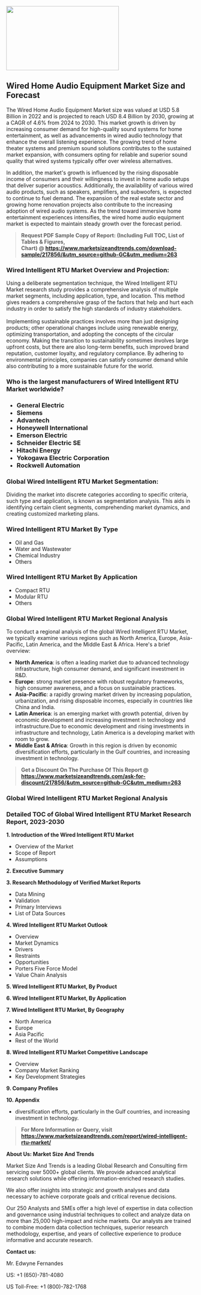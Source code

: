 <p><img class="alignnone size-medium wp-image-20088" src="https://ffe5etoiles.com/wp-content/uploads/2024/12/MST1-300x171.png" alt="" width="300" height="171" /></p><h2>Wired Home Audio Equipment Market Size and Forecast</h2><p>The Wired Home Audio Equipment Market size was valued at USD 5.8 Billion in 2022 and is projected to reach USD 8.4 Billion by 2030, growing at a CAGR of 4.6% from 2024 to 2030. This market growth is driven by increasing consumer demand for high-quality sound systems for home entertainment, as well as advancements in wired audio technology that enhance the overall listening experience. The growing trend of home theater systems and premium sound solutions contributes to the sustained market expansion, with consumers opting for reliable and superior sound quality that wired systems typically offer over wireless alternatives.</p><p>In addition, the market's growth is influenced by the rising disposable income of consumers and their willingness to invest in home audio setups that deliver superior acoustics. Additionally, the availability of various wired audio products, such as speakers, amplifiers, and subwoofers, is expected to continue to fuel demand. The expansion of the real estate sector and growing home renovation projects also contribute to the increasing adoption of wired audio systems. As the trend toward immersive home entertainment experiences intensifies, the wired home audio equipment market is expected to maintain steady growth over the forecast period.</p></p><blockquote id="" class=""><strong>Request PDF Sample Copy of Report: (Including Full TOC, List of Tables &amp; Figures, Chart)&nbsp;@&nbsp;<strong><a href="https://www.marketsizeandtrends.com/download-sample/217856/&utm_source=github-GC&utm_medium=263" target="_blank">https://www.marketsizeandtrends.com/download-sample/217856/&utm_source=github-GC&utm_medium=263</a></strong></strong></blockquote><h3 id="" class="">Wired Intelligent RTU Market&nbsp;Overview and Projection:</h3><p id="" class="">Using a deliberate segmentation technique, the Wired Intelligent RTU Market research study provides a comprehensive analysis of multiple market segments, including application, type, and location. This method gives readers a comprehensive grasp of the factors that help and hurt each industry in order to satisfy the high standards of industry stakeholders. <br /> <br />Implementing sustainable practices involves more than just designing products; other operational changes include using renewable energy, optimizing transportation, and adopting the concepts of the circular economy. Making the transition to sustainability sometimes involves large upfront costs, but there are also long-term benefits, such improved brand reputation, customer loyalty, and regulatory compliance. By adhering to environmental principles, companies can satisfy consumer demand while also contributing to a more sustainable future for the world.</p><h3 id="" class="">Who is the largest manufacturers of&nbsp;Wired Intelligent RTU Market worldwide?</h3><h3 class=""><p><ul><li>General Electric </li><li> Siemens </li><li> Advantech </li><li> Honeywell International </li><li> Emerson Electric </li><li> Schneider Electric SE </li><li> Hitachi Energy </li><li> Yokogawa Electric Corporation </li><li> Rockwell Automation</li></ul></p></h3><h3 id="" class="">Global&nbsp;Wired Intelligent RTU Market Segmentation:</h3><p id="" class="">Dividing the market into discrete categories according to specific criteria, such type and application, is known as segmentation analysis. This aids in identifying certain client segments, comprehending market dynamics, and creating customized marketing plans.</p><h3 id="" class="">Wired Intelligent RTU Market&nbsp;By Type</h3><p><p><ul><li>Oil and Gas</li><li> Water and Wastewater</li><li> Chemical Industry</li><li> Others</p></li></ul></p></p><h3 id="" class="">Wired Intelligent RTU Market&nbsp;By Application</h3><p class=""><p><ul><li>Compact RTU</li><li> Modular RTU</li><li> Others</li></ul></p></p><h3 id="" class="">Global Wired Intelligent RTU Market Regional Analysis</h3><p id="" class="">To conduct a regional analysis of the global Wired Intelligent RTU Market, we typically examine various regions such as North America, Europe, Asia-Pacific, Latin America, and the Middle East &amp; Africa. Here's a brief overview:</p><ul><li><strong>North America</strong>: is often a leading market due to advanced technology infrastructure, high consumer demand, and significant investment in R&amp;D.</li><li><strong>Europe</strong>: strong market presence with robust regulatory frameworks, high consumer awareness, and a focus on sustainable practices.</li><li><strong>Asia-Pacific</strong>: a rapidly growing market driven by increasing population, urbanization, and rising disposable incomes, especially in countries like China and India.</li><li><strong>Latin America</strong>: is an emerging market with growth potential, driven by economic development and increasing investment in technology and infrastructure.Due to economic development and rising investments in infrastructure and technology, Latin America is a developing market with room to grow.</li><li><strong>Middle East &amp; Africa</strong>: Growth in this region is driven by economic diversification efforts, particularly in the Gulf countries, and increasing investment in technology.</li></ul><blockquote id="" class=""><strong>Get a Discount On The Purchase Of This Report @ <strong><a href="https://www.marketsizeandtrends.com/ask-for-discount/217856/&utm_source=github-GC&utm_medium=263" target="_blank">https://www.marketsizeandtrends.com/ask-for-discount/217856/&utm_source=github-GC&utm_medium=263</a></strong></strong></blockquote><h3 id="" class="">Global Wired Intelligent RTU Market Regional Analysis</h3><h3 id="" class="">Detailed TOC of Global Wired Intelligent RTU Market Research Report, 2023-2030</h3><p id="" class=""><strong>1. Introduction of the Wired Intelligent RTU Market</strong></p><ul><li>Overview of the Market</li><li>Scope of Report</li><li>Assumptions</li></ul><p id="" class=""><strong>2. Executive Summary</strong></p><p id="" class=""><strong>3. Research Methodology of Verified Market Reports</strong></p><ul><li>Data Mining</li><li>Validation</li><li>Primary Interviews</li><li>List of Data Sources</li></ul><p id="" class=""><strong>4. Wired Intelligent RTU Market Outlook</strong></p><ul><li>Overview</li><li>Market Dynamics</li><li>Drivers</li><li>Restraints</li><li>Opportunities</li><li>Porters Five Force Model</li><li>Value Chain Analysis</li></ul><p id="" class=""><strong>5. Wired Intelligent RTU Market, By Product</strong></p><p id="" class=""><strong>6. Wired Intelligent RTU Market, By Application</strong></p><p id="" class=""><strong>7. Wired Intelligent RTU Market, By Geography</strong></p><ul><li>North America</li><li>Europe</li><li>Asia Pacific</li><li>Rest of the World</li></ul><p id="" class=""><strong>8. Wired Intelligent RTU Market Competitive Landscape</strong></p><ul><li>Overview</li><li>Company Market Ranking</li><li>Key Development Strategies</li></ul><p id="" class=""><strong>9. Company Profiles</strong></p><p id="" class=""><strong>10. Appendix</strong></p><ul><li>diversification efforts, particularly in the Gulf countries, and increasing investment in technology.</li></ul><blockquote id="" class=""><strong>For More Information or Query, visit <strong><strong><a href="https://www.marketsizeandtrends.com/report/wired-intelligent-rtu-market/" target="_blank">https://www.marketsizeandtrends.com/report/wired-intelligent-rtu-market/</a></strong></strong></strong></blockquote><p id="" class=""><strong>About Us: Market Size And Trends</strong></p><p id="" class="">Market Size And Trends is a leading Global Research and Consulting firm servicing over 5000+ global clients. We provide advanced analytical research solutions while offering information-enriched research studies.</p><p id="" class="">We also offer insights into strategic and growth analyses and data necessary to achieve corporate goals and critical revenue decisions.</p><p id="" class="">Our 250 Analysts and SMEs offer a high level of expertise in data collection and governance using industrial techniques to collect and analyze data on more than 25,000 high-impact and niche markets. Our analysts are trained to combine modern data collection techniques, superior research methodology, expertise, and years of collective experience to produce informative and accurate research.</p><p id="" class=""><strong>Contact us:</strong></p><p id="" class="">Mr. Edwyne Fernandes</p><p id="" class="">US: +1 (650)-781-4080</p><p id="" class="">US Toll-Free: +1 (800)-782-1768</p>
